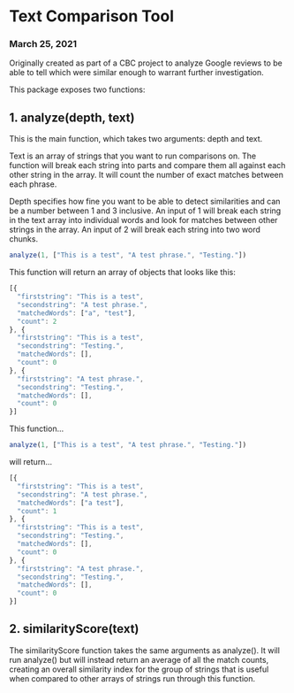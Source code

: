 # Text Comparison Tool
### March 25, 2021

Originally created as part of a CBC project to analyze Google reviews to be able to tell which were similar enough to warrant further investigation.

This package exposes two functions:

## 1. analyze(depth, text)
This is the main function, which takes two arguments: depth and text.

Text is an array of strings that you want to run comparisons on. The function will break each string into parts and compare them all against each other string in the array. It will count the number of exact matches between each phrase.

Depth specifies how fine you want to be able to detect similarities and can be a number between 1 and 3 inclusive. An input of 1 will break each string in the text array into individual words and look for matches between other strings in the array. An input of 2 will break each string into two word chunks.

```javascript
analyze(1, ["This is a test", "A test phrase.", "Testing."])
```

This function will return an array of objects that looks like this:

```javascript
[{
  "firststring": "This is a test",
  "secondstring": "A test phrase.",
  "matchedWords": ["a", "test"],
  "count": 2
}, {
  "firststring": "This is a test",
  "secondstring": "Testing.",
  "matchedWords": [],
  "count": 0
}, {
  "firststring": "A test phrase.",
  "secondstring": "Testing.",
  "matchedWords": [],
  "count": 0
}]
```

This function...

```javascript
analyze(1, ["This is a test", "A test phrase.", "Testing."])
```

will return...

```javascript
[{
  "firststring": "This is a test",
  "secondstring": "A test phrase.",
  "matchedWords": ["a test"],
  "count": 1
}, {
  "firststring": "This is a test",
  "secondstring": "Testing.",
  "matchedWords": [],
  "count": 0
}, {
  "firststring": "A test phrase.",
  "secondstring": "Testing.",
  "matchedWords": [],
  "count": 0
}]
```

## 2. similarityScore(text)
The similarityScore function takes the same arguments as analyze(). It will run analyze() but will instead return an average of all the match counts, creating an overall similarity index for the group of strings that is useful when compared to other arrays of strings run through this function.
